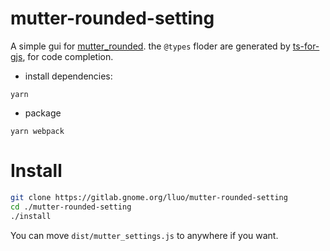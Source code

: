 # mutter-rounded-setting

A simple gui for [mutter_rounded](https://aur.archlinux.org/packages/mutter-rounded/). 
the `@types` floder are generated by  [ts-for-gjs](https://github.com/sammydre/ts-for-gjs), 
for code completion.

- install dependencies:

```
yarn
```

- package

```
yarn webpack
```

# Install 

```bash
git clone https://gitlab.gnome.org/lluo/mutter-rounded-setting
cd ./mutter-rounded-setting
./install
```

You can move `dist/mutter_settings.js` to anywhere if you want.
